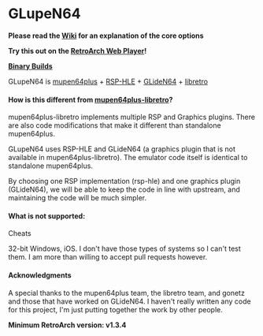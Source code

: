 # GLupeN64

**Please read the [Wiki](https://github.com/loganmc10/GLupeN64/wiki) for an explanation of the core options**

**Try this out on the [RetroArch Web Player](https://buildbot.libretro.com/web/)!**

**[Binary Builds](http://loganbuildbot.s3-website-us-east-1.amazonaws.com/)**

GLupeN64 is [mupen64plus](https://github.com/mupen64plus/mupen64plus-core) + [RSP-HLE](https://github.com/mupen64plus/mupen64plus-rsp-hle) + [GLideN64](https://github.com/gonetz/GLideN64) + [libretro](http://www.libretro.com/)

#### How is this different from [mupen64plus-libretro](https://github.com/libretro/mupen64plus-libretro)?

mupen64plus-libretro implements multiple RSP and Graphics plugins. There are also code modifications that make it different than standalone mupen64plus.

GLupeN64 uses RSP-HLE and GLideN64 (a graphics plugin that is not available in mupen64plus-libretro). The emulator code itself is identical to standalone mupen64plus.

By choosing one RSP implementation (rsp-hle) and one graphics plugin (GLideN64), we will be able to keep the code in line with upstream, and maintaining the code will be much simpler.

#### What is not supported:

Cheats

32-bit Windows, iOS. I don't have those types of systems so I can't test them. I am more than willing to accept pull requests however.

#### Acknowledgments

A special thanks to the mupen64plus team, the libretro team, and gonetz and those that have worked on GLideN64. I haven't really written any code for this project, I'm just putting together the work by other people.

**Minimum RetroArch version: v1.3.4**
